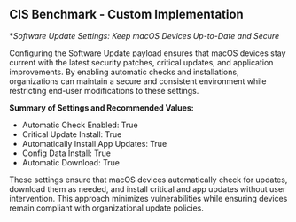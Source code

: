 ## CIS Benchmark - Custom Implementation

**Software Update Settings: Keep macOS Devices Up-to-Date and Secure*



Configuring the Software Update payload ensures that macOS devices stay current with the latest security patches, critical updates, and application improvements. 
By enabling automatic checks and installations, organizations can maintain a secure and consistent environment while restricting end-user modifications to these settings.

**Summary of Settings and Recommended Values:**
- Automatic Check Enabled: True
- Critical Update Install: True
- Automatically Install App Updates: True
- Config Data Install: True
- Automatic Download: True

These settings ensure that macOS devices automatically check for updates, download them as needed, and install critical and app updates without user intervention. 
This approach minimizes vulnerabilities while ensuring devices remain compliant with organizational update policies.
